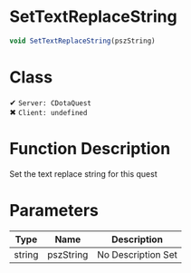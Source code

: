 # SetTextReplaceString
```js	
void SetTextReplaceString(pszString)
```
# Class
✔ `Server: CDotaQuest`  
✖ `Client: undefined`  

# Function Description
Set the text replace string for this quest
# Parameters
Type|Name|Description
--|--|--
string|pszString|No Description Set

